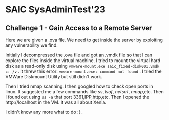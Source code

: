 # SAIC SysAdminTest'23

## Challenge 1 - Gain Access to a Remote Server

Here we are given a .ova file. We need to get inside the server by exploiting any vulnerability we find.

Initially I decompressed the .ova file and got an .vmdk file so that I can explore the files inside the virtual machine. I tried to mount the virtual hard disk as a read-only disk using `vmware-mount.exe saic_fixed-disk001.vmdk c: /v` . It threw this error: `vmware-mount.exe: command not found` . I tried the VMWare Diskmount Utility but still didn't work. 

Then I tried nmap scanning. I then googled how to check open ports in linux. It suggested me a few commands like *ss*, *lsof*, *netsat*, *nmap*,etc. Then I found out using `ss -a` that port 3361,IPP,http,etc. Then I opened the http://localhost in the VM. It was all about Xenia. 

I didn't know any more what to do :( .
